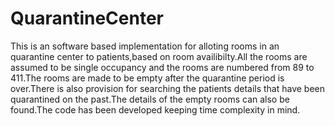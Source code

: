 # QuarantineCenter
This is an software based implementation for alloting rooms in an quarantine center to patients,based on room availibilty.All the rooms are assumed to be single occupancy and the rooms are numbered from 89 to 411.The rooms are made to be empty after the quarantine period is over.There is also provision for searching the patients details that have been quarantined on the past.The details of the empty rooms can also be found.The code has been developed keeping time complexity in mind.
